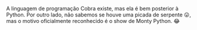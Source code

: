 A linguagem de programação Cobra existe, mas ela é bem posterior à Python. Por outro lado, não sabemos se houve uma picada de serpente :stuck_out_tongue:, mas o motivo oficialmente reconhecido é o show de Monty Python. :joy:
